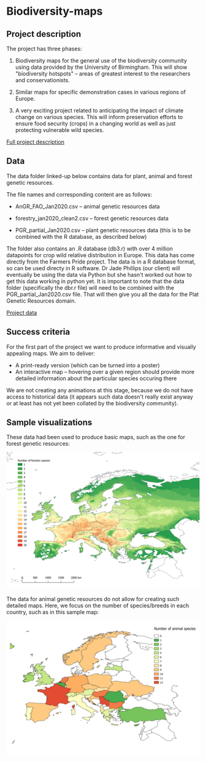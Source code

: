 # Biodiversity-maps

## Project description

The project has three phases:

1. Biodiversity maps for the general use of the biodiversity community using data provided by the University of Birmingham. This will show "biodiversity hotspots" – areas of greatest interest to the researchers and conservationists.

2. Similar maps for specific demonstration cases in various regions of Europe.

3. A very exciting project related to anticipating the impact of climate change on various species. This will inform preservation efforts to ensure food security (crops) in a changing world as well as just protecting vulnerable wild species.


[Full project description](https://docs.google.com/document/d/1UYtPe8WKO9XddAz26toE8vv8qtIRSuWZoDscsPrm8mM/edit# "Google Doc")


## Data

The data folder linked-up below contains data for plant, animal and forest genetic resources.

The file names and corresponding content are as follows:

* AnGR_FAO_Jan2020.csv – animal genetic resources data

* forestry_jan2020_clean2.csv – forest genetic resources data

* PGR_partial_Jan2020.csv – plant genetic resources data (this is to be combined with the R database, as described below)

The folder also contains an .R database (db3.r) with over 4 million datapoints for crop wild relative distribution in Europe.  This data has come directly from the Farmers Pride project.  The data is in a R database format, so can be used directy in R software.  Dr Jade Phillips (our client) will eventually be using the data via Python but she hasn't worked out how to get this data working in python yet.  It is important to note that the data folder (specifically the dbr.r file) will need to be combined with the PGR_partial_Jan2020.csv file. That will then give you all the data for the Plat Genetic Resources domain.

[Project data](https://drive.google.com/drive/folders/1slcO5BjqCEHJqhTXCfs-Mb1LCFnWxQZi?usp=sharing "Google Drive folder")

## Success criteria

For the first part of the project we want to produce informative and visually appealing maps. We aim to deliver:

* A print-ready version (which can be turned into a poster)
* An interactive map – hovering over a given region should provide more detailed information about the particular species occuring there

We are not creating any animations at this stage, because we do not have access to historical data (it appears such data doesn't really exist anyway or at least has not yet been collated by the biodiversity community).

## Sample visualizations

These data had been used to produce basic maps, such as the one for forest genetic resources:


![alt text](https://github.com/Appsilon/Biodiversity-maps/blob/master/legacy-vis/forestry_species_total.jpg "Forest species per lat/lon map")

The data for animal genetic resources do not allow for creating such detailed maps. Here, we focus on the number of species/breeds in each country, such as in this sample map:

![alt text](https://github.com/Appsilon/Biodiversity-maps/blob/master/legacy-vis/animal_species_country.jpg "Animal species per country map")

